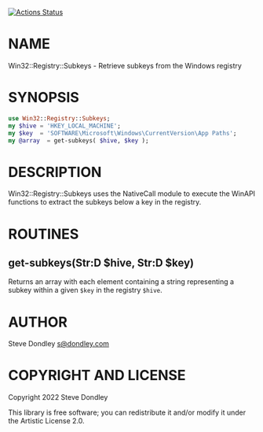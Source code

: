 [![Actions Status](https://github.com/sdondley/Win32-Registry-Subkeys/actions/workflows/test.yml/badge.svg)](https://github.com/sdondley/Win32-Registry-Subkeys/actions)

NAME
====

Win32::Registry::Subkeys - Retrieve subkeys from the Windows registry

SYNOPSIS
========

```raku
use Win32::Registry::Subkeys;
my $hive = 'HKEY_LOCAL_MACHINE';
my $key  = 'SOFTWARE\Microsoft\Windows\CurrentVersion\App Paths';
my @array  = get-subkeys( $hive, $key );
```

DESCRIPTION
===========

Win32::Registry::Subkeys uses the NativeCall module to execute the WinAPI functions to extract the subkeys below a key in the registry.

ROUTINES
========

get-subkeys(Str:D $hive, Str:D $key)
------------------------------------

Returns an array with each element containing a string representing a subkey within a given `$key` in the registry `$hive`.

AUTHOR
======

Steve Dondley <s@dondley.com>

COPYRIGHT AND LICENSE
=====================

Copyright 2022 Steve Dondley

This library is free software; you can redistribute it and/or modify it under the Artistic License 2.0.

